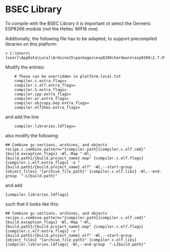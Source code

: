 # BSEC Library

To compile with the BSEC Library it is important ot select the Gerneric ESP8266 module (not the Heltec WIFI8 one).

Additionally, the following file has to be adapted, to support precompiled libraries on this platform:

    > C:\Users\[user]\AppData\Local\Arduino15\packages\esp8266\hardware\esp8266\2.7.4\plattform.txt

Modify the entries:

```
    # These can be overridden in platform.local.txt
    compiler.c.extra_flags=
    compiler.c.elf.extra_flags=
    compiler.S.extra_flags=
    compiler.cpp.extra_flags=
    compiler.ar.extra_flags=
    compiler.objcopy.eep.extra_flags=
    compiler.elf2hex.extra_flags=
```

and add the line

```
    compiler.libraries.ldflags=
```

also modify the following:

```
## Combine gc-sections, archives, and objects
recipe.c.combine.pattern="{compiler.path}{compiler.c.elf.cmd}" {build.exception_flags} -Wl,-Map "-Wl,{build.path}/{build.project_name}.map" {compiler.c.elf.flags} {compiler.c.elf.extra_flags} -o "{build.path}/{build.project_name}.elf" -Wl,--start-group {object_files} "{archive_file_path}" {compiler.c.elf.libs} -Wl,--end-group  "-L{build.path}"
```

and add

```
{compiler.libraries.ldflags}
```

such that it looks like this:

```
## Combine gc-sections, archives, and objects
recipe.c.combine.pattern="{compiler.path}{compiler.c.elf.cmd}" {build.exception_flags} -Wl,-Map "-Wl,{build.path}/{build.project_name}.map" {compiler.c.elf.flags} {compiler.c.elf.extra_flags} -o "{build.path}/{build.project_name}.elf" -Wl,--start-group {object_files} "{archive_file_path}" {compiler.c.elf.libs} {compiler.libraries.ldflags} -Wl,--end-group  "-L{build.path}"
```